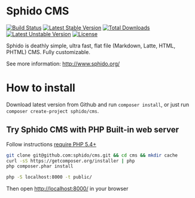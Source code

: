 # Sphido CMS

[![Build Status](https://travis-ci.org/sphido/cms.svg?branch=master)](https://travis-ci.org/sphido/cms) [![Latest Stable Version](https://poser.pugx.org/sphido/cms/v/stable.png)](https://packagist.org/packages/sphido/cms) [![Total Downloads](https://poser.pugx.org/sphido/cms/downloads.png)](https://packagist.org/packages/sphido/cms) [![Latest Unstable Version](https://poser.pugx.org/sphido/cms/v/unstable.png)](https://packagist.org/packages/sphido/cms) [![License](https://poser.pugx.org/sphido/cms/license.png)](https://packagist.org/packages/sphido/cms)

Sphido is deathly simple, ultra fast, flat file (Markdown, Latte, HTML, PHTML) CMS. Fully customizable.

See more information: http://www.sphido.org/

# How to install

Download latest version from Github and run `composer install`, or just run `composer create-project sphido/cms`.

## Try Sphido CMS with PHP Built-in web server

Follow instructions [require PHP 5.4+](http://php.net/manual/en/features.commandline.webserver.php)

```bash
git clone git@github.com:sphido/cms.git && cd cms && mkdir cache
curl -sS https://getcomposer.org/installer | php
php composer.phar install

php -S localhost:8000 -t public/
```

Then open [http://localhost:8000/](http://localhost:8000/) in your browser

